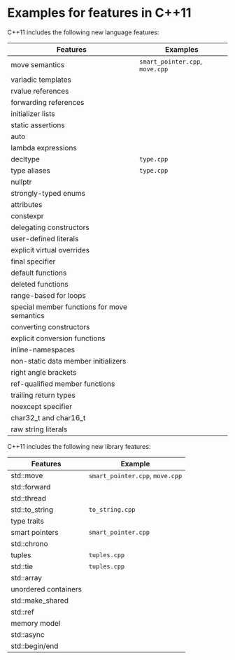 
# Examples for features in C++11

C++11 includes the following new language features:

| Features       | Examples |
| -------------- | ---- |
| move semantics | `smart_pointer.cpp`, `move.cpp` |
| variadic templates |      |
| rvalue references |      |
| forwarding references |      |
| initializer lists |      |
| static assertions |      |
| auto |      |
| lambda expressions |      |
| decltype | `type.cpp` |
| type aliases | `type.cpp` |
| nullptr |      |
| strongly-typed enums |      |
| attributes |      |
| constexpr |      |
| delegating constructors |      |
| user-defined literals |      |
| explicit virtual overrides |      |
| final specifier |      |
| default functions |      |
| deleted functions |      |
| range-based for loops |      |
| special member functions for move semantics |      |
| converting constructors |      |
| explicit conversion functions |      |
| inline-namespaces |      |
| non-static data member initializers |      |
| right angle brackets |      |
| ref-qualified member functions |      |
| trailing return types |      |
| noexcept specifier |      |
| char32_t and char16_t |      |
| raw string literals |      |

C++11 includes the following new library features:

| Features       | Example |
| -------------- | ---- |
| std::move | `smart_pointer.cpp`, `move.cpp` |
| std::forward |      |
| std::thread |      |
| std::to_string | `to_string.cpp` |
| type traits |      |
| smart pointers | `smart_pointer.cpp` |
| std::chrono |      |
| tuples | `tuples.cpp` |
| std::tie | `tuples.cpp` |
| std::array |      |
| unordered containers |      |
| std::make_shared |      |
| std::ref |      |
| memory model |      |
| std::async |      |
| std::begin/end |      |

